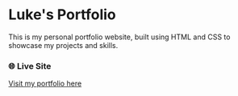 # Luke's Portfolio

This is my personal portfolio website, built using HTML and CSS to showcase my projects and skills.

### 🌐 Live Site  
[Visit my portfolio here](https://luke-portfolio-page.netlify.app/)